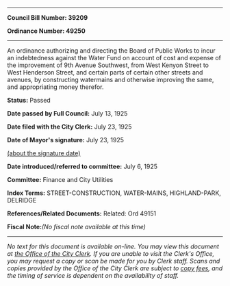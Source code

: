

********

**Council Bill Number: 39209**
   
**Ordinance Number: 49250**
********

 An ordinance authorizing and directing the Board of Public Works to incur an indebtedness against the Water Fund on account of cost and expense of the improvement of 9th Avenue Southwest, from West Kenyon Street to West Henderson Street, and certain parts of certain other streets and avenues, by constructing watermains and otherwise improving the same, and appropriating money therefor.

**Status:** Passed
   
**Date passed by Full Council:** July 13, 1925
   
**Date filed with the City Clerk:** July 23, 1925
   
**Date of Mayor's signature:** July 23, 1925
   
[(about the signature date)](/~public/approvaldate.htm)
   
   
   
**Date introduced/referred to committee:** July 6, 1925
   
**Committee:** Finance and City Utilities
   
   
**Index Terms:** STREET-CONSTRUCTION, WATER-MAINS, HIGHLAND-PARK, DELRIDGE

**References/Related Documents:** Related: Ord 49151

**Fiscal Note:**_(No fiscal note available at this time)_
********

_No text for this document is available on-line. You may view this document at [the Office of the City Clerk](http://www.seattle.gov/leg/clerk/contactUs.htm). If you are unable to visit the Clerk's Office, you may request a copy or scan be made for you by Clerk staff. Scans and copies provided by the Office of the City Clerk are subject to [copy fees](http://clerk.seattle.gov/~public/clerkfees.htm), and the timing of service is dependent on the availability of staff._

